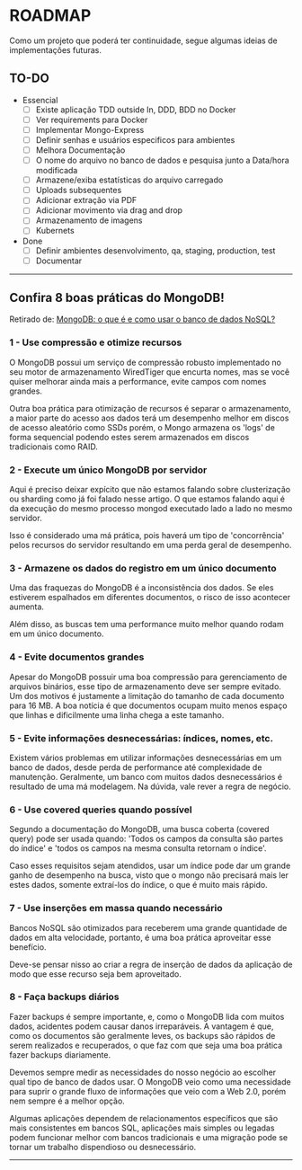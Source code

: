 # ROADMAP

Como um projeto que poderá ter continuidade, segue algumas ideias de implementações futuras.

## TO-DO

- Essencial
  - [ ] Existe aplicação TDD outside In, DDD, BDD no Docker
  - [ ] Ver requirements para Docker
  - [ ] Implementar Mongo-Express
  - [ ] Definir senhas e usuários especificos para ambientes
  - [ ] Melhora Documentação
  - [ ] O nome do arquivo no banco de dados e pesquisa junto a Data/hora modificada
  - [ ] Armazene/exiba estatísticas do arquivo carregado
  - [ ] Uploads subsequentes
  - [ ] Adicionar extração via PDF
  - [ ] Adicionar movimento via drag and drop
  - [ ] Armazenamento de imagens
  - [ ] Kubernets
- Done
  - [ ] Definir ambientes desenvolvimento, qa, staging, production, test
  - [ ] Documentar

***

## Confira 8 boas práticas do MongoDB!

Retirado de: [MongoDB: o que é e como usar o banco de dados NoSQL?](https://blog.betrybe.com/dados/mongodb-tudo-sobre/)

### 1 - Use compressão e otimize recursos
O MongoDB possui um serviço de compressão robusto implementado no seu motor de armazenamento WiredTiger que encurta nomes, mas se você quiser melhorar ainda mais a performance, evite campos com nomes grandes.

Outra boa prática para otimização de recursos é separar o armazenamento, a maior parte do acesso aos dados terá um desempenho melhor em discos de acesso aleatório como SSDs porém, o Mongo armazena os 'logs' de forma sequencial podendo estes serem armazenados em discos tradicionais como RAID.

### 2 - Execute um único MongoDB por servidor
Aqui é preciso deixar expícito que não estamos falando sobre clusterização ou sharding como já foi falado nesse artigo. O que estamos falando aqui é da execução do mesmo processo mongod executado lado a lado no mesmo servidor.

Isso é considerado uma má prática, pois haverá um tipo de 'concorrência' pelos recursos do servidor resultando em uma perda geral de desempenho.

### 3 - Armazene os dados do registro em um único documento
Uma das fraquezas do MongoDB é a inconsistência dos dados. Se eles estiverem espalhados em diferentes documentos, o risco de isso acontecer aumenta.

Além disso, as buscas tem uma performance muito melhor quando rodam em um único documento.

### 4 - Evite documentos grandes
Apesar do MongoDB possuir uma boa compressão para gerenciamento de arquivos binários, esse tipo de armazenamento deve ser sempre evitado. Um dos motivos é justamente a limitação do tamanho de cada documento para 16 MB. A boa notícia é que documentos ocupam muito menos espaço que linhas e dificilmente uma linha chega a este tamanho.

### 5 - Evite informações desnecessárias: índices, nomes, etc.
Existem vários problemas em utilizar informações desnecessárias em um banco de dados, desde perda de performance até complexidade de manutenção. Geralmente, um banco com muitos dados desnecessários é resultado de uma má modelagem. Na dúvida, vale rever a regra de negócio.

### 6 - Use covered queries quando possível
Segundo a documentação do MongoDB, uma busca coberta (covered query) pode ser usada quando: 'Todos os campos da consulta são partes do índice' e 'todos os campos na mesma consulta retornam o índice'.

Caso esses requisitos sejam atendidos, usar um índice pode dar um grande ganho de desempenho na busca, visto que o mongo não precisará mais ler estes dados, somente extraí-los do índice, o que é muito mais rápido.

### 7 - Use inserções em massa quando necessário
Bancos NoSQL são otimizados para receberem uma grande quantidade de dados em alta velocidade, portanto, é uma boa prática aproveitar esse benefício.

Deve-se pensar nisso ao criar a regra de inserção de dados da aplicação de modo que esse recurso seja bem aproveitado.

### 8 - Faça backups diários
Fazer backups é sempre importante, e, como o MongoDB lida com muitos dados, acidentes podem causar danos irreparáveis. A vantagem é que, como os documentos são geralmente leves, os backups são rápidos de serem realizados e recuperados, o que faz com que seja uma boa prática fazer backups diariamente.

Devemos sempre medir as necessidades do nosso negócio ao escolher qual tipo de banco de dados usar. O MongoDB veio como uma necessidade para suprir o grande fluxo de informações que veio com a Web 2.0, porém nem sempre é a melhor opção.

Algumas aplicações dependem de relacionamentos específicos que são mais consistentes em bancos SQL, aplicações mais simples ou legadas podem funcionar melhor com bancos tradicionais e uma migração pode se tornar um trabalho dispendioso ou desnecessário.

***
